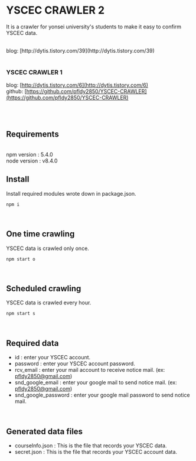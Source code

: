 YSCEC CRAWLER 2
=============
It is a crawler for yonsei university's students to make it easy to confirm YSCEC data.

<br>
blog: [http://dytis.tistory.com/39](http://dytis.tistory.com/39)
<br><br>

### YSCEC CRAWLER 1
blog: [http://dytis.tistory.com/6](http://dytis.tistory.com/6) <br>
github: [https://github.com/pfldy2850/YSCEC-CRAWLER](https://github.com/pfldy2850/YSCEC-CRAWLER)

<br><br>

Requirements
-------------
<br>
npm version : 5.4.0
<br>
node version : v8.4.0

<br>

Install
-------------
Install required modules wrote down in package.json.
<br>
<pre><code>npm i</code></pre>

<br>

One time crawling
-------------
YSCEC data is crawled only once.
<br>
<pre><code>npm start o</code></pre>

<br>

Scheduled crawling
-------------
YSCEC data is crawled every hour.
<br>
<pre><code>npm start s</code></pre>

<br>

Required data
-------------
* id : enter your YSCEC account.
* password : enter your YSCEC account password.
* rcv_email : enter your mail account to receive notice mail. (ex: pfldy2850@gmail.com)
* snd_google_email : enter your google mail to send notice mail. (ex: pfldy2850@gmail.com)
* snd_google_password : enter your google mail password to send notice mail.

<br>

Generated data files
-------------
* courseInfo.json : This is the file that records your YSCEC data.
* secret.json : This is the file that records your YSCEC account data.
